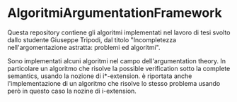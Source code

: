 # AlgoritmiArgumentationFramework
Questa repository contiene gli algoritmi implementati nel lavoro di tesi svolto dallo studente Giuseppe Tripodi, dal titolo "Incompletezza nell'argomentazione astratta: problemi ed algoritmi".

Sono implementati alcuni algoritmi nel campo dell'argumentation theory. In particolare un algoritmo che risolve la possible verification sotto la complete semantics, usando la nozione
di i*-extension. è riportata anche l'implementazione di un algoritmo che risolve lo stesso problema usando però in questo caso la nozine di i-extension.
